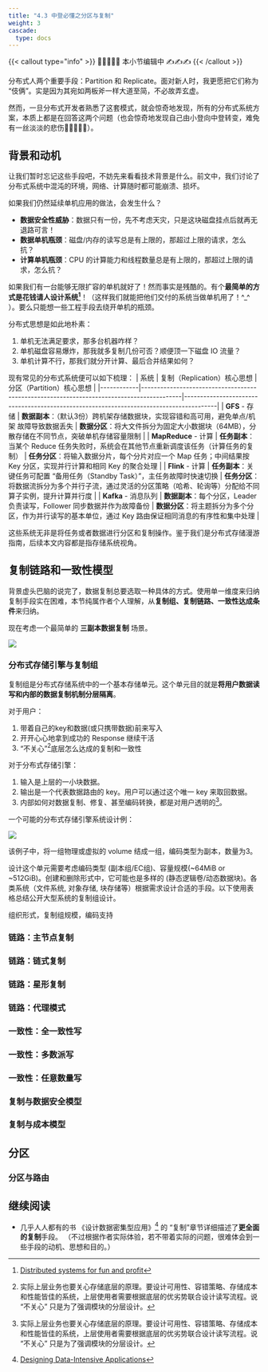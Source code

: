 ```yaml
---
title: "4.3 中登必懂之分区与复制"
weight: 3
cascade:
  type: docs
---
```


{{< callout type="info" >}}
✋🏻😭✋🏻 本小节编辑中 ✍️✍️✍️
{{< /callout >}}

分布式人两个重要手段：Partition 和 Replicate。面对新人时，我更愿把它们称为 “伎俩”。实是因为其宛如两板斧一样大道至简，不必故弄玄虚。

然而，一旦分布式开发者熟悉了这套模式，就会惊奇地发现，所有的分布式系统方案，本质上都是在回答这两个问题（也会惊奇地发现自己由小登向中登转变，难免有一丝淡淡的悲伤✋🏻😭✋🏻）。


## 背景和动机
让我们暂时忘记这些手段吧，不妨先来看看技术背景是什么。前文中，我们讨论了分布式系统中混沌的环境，网络、计算随时都可能崩溃、损坏。

如果我们仍然延续单机应用的做法，会发生什么？

- **数据安全性威胁**：数据只有一份，先不考虑天灾，只是这块磁盘挂点后就再无退路可言！
- **数据单机瓶颈**：磁盘/内存的读写总是有上限的，那超过上限的请求，怎么抗？
- **计算单机瓶颈**：CPU 的计算能力和线程数量总是有上限的，那超过上限的请求，怎么抗？

如果我们有一台能够无限扩容的单机就好了！然而事实是残酷的。有个**最简单的方式是花钱请人设计系统[^fun]**！（这样我们就能把他们交付的系统当做单机用了！^_^ ）。要么只能想一些工程手段去绕开单机的瓶颈。

[^fun]: [Distributed systems for fun and profit](https://book.mixu.net/distsys/single-page.html)

分布式思想是如此地朴素：
1. 单机无法满足要求，那多台机器咋样？
2. 单机磁盘容易爆炸，那我就多复制几份可否？顺便顶一下磁盘 IO 流量？
3. 单机计算不行，那我们就分开计算、最后合并结果如何？

现有常见的分布式系统便可以如下梳理：
| 系统       | 复制（Replication）核心思想                                                                 | 分区（Partition）核心思想                                                                 |
|------------|------------------------------------------------------------------------------------------|----------------------------------------------------------------------------------------|
| **GFS** - 存储  | **数据副本**：（默认3份）跨机架存储数据块，实现容错和高可用，避免单点/机架 故障导致数据丢失       | **数据分区**：将大文件拆分为固定大小数据块（64MB），分散存储在不同节点，突破单机存储容量限制               |
| **MapReduce** - 计算 | **任务副本**：当某个 Reduce 任务失败时，系统会在其他节点重新调度该任务（计算任务的复制）     | **任务分区**：将输入数据分片，每个分片对应一个 Map 任务；中间结果按 Key 分区，实现并行计算和相同 Key 的聚合处理   |
| **Flink** - 计算     | **任务副本**：关键任务可配置 “备用任务（Standby Task）”，主任务故障时快速切换      | **任务分区**：将数据流拆分为多个并行子流，通过灵活的分区策略（哈希、轮询等）分配给不同算子实例，提升计算并行度 |
| **Kafka** - 消息队列     | **数据副本**：每个分区，Leader 负责读写，Follower 同步数据并作为故障备份         | **数据分区**：将主题拆分为多个分区，作为并行读写的基本单位，通过 Key 路由保证相同消息的有序性和集中处理         |

这些系统无非是将任务或者数据进行分区和复制操作。鉴于我们是分布式存储漫游指南，后续本文内容都是指存储系统视角。

## 复制链路和一致性模型

背景虚头巴脑的说完了，数据复制总要选取一种具体的方式。使用单一维度来归纳复制手段实在困难，本节纯属作者个人理解，从**复制组、复制链路、一致性达成条件**来归纳。

现在考虑一个最简单的 **三副本数据复制** 场景。

![](https://static.zdfmc.net/imgs/2025/10/1c000abbdb32c6fe.png)


### 分布式存储引擎与复制组

复制组是分布式存储系统中的一个基本存储单元。这个单元目的就是**将用户数据读写和内部的数据复制机制分层隔离**。

对于用户：

1. 带着自己的key和数据(或只携带数据)前来写入
2. 开开心心地拿到成功的 Response 继续干活
3. “不关心”[^rp]底层怎么达成的复制和一致性 

对于分布式存储引擎：

1. 输入是上层的一小块数据。
2. 输出是一个代表数据路由的 key。用户可以通过这个唯一 key 来取回数据。
3. 内部如何对数据复制、修复、甚至编码转换，都是对用户透明的[^rp]。

一个可能的分布式存储引擎系统设计例：

![](https://static.zdfmc.net/imgs/2025/10/1de54e75790141f4.png)

该例子中，将一组物理或虚拟的 volume 结成一组，编码类型为副本，数量为3。

设计这个单元需要考虑编码类型 (副本组/EC组)、容量规模(~64MiB or ~512GiB)。创建和删除形式中，它可能也是多样的 (静态逻辑卷/动态数据块)。各类系统（文件系统, 对象存储, 块存储等）根据需求设计合适的手段。以下使用表格总结公开大型系统的复制组设计。

组织形式，复制组规模，编码支持

### 链路：主节点复制

### 链路：链式复制

### 链路：星形复制

### 链路：代理模式

### 一致性：全一致性写

### 一致性：多数派写

### 一致性：任意数量写

### 复制与数据安全模型

### 复制与成本模型

## 分区

### 分区与路由

### 

## 继续阅读
- 几乎人人都有的书 《设计数据密集型应用》[^ddia] 的 “复制”章节详细描述了**更全面的复制**手段。 （不过根据作者实际体验，若不带着实际的问题，很难体会到一些手段的动机、思想和目的。）


[^ddia]: [Designing Data-Intensive Applications](https://www.oreilly.com/library/view/designing-data-intensive-applications/9781491903063/)

[^rp]: 实际上层业务也要关心存储底层的原理。要设计可用性、容错策略、存储成本和性能皆佳的系统，上层使用者需要根据底层的优劣势联合设计读写流程。说 “不关心” 只是为了强调模块的分层设计。


